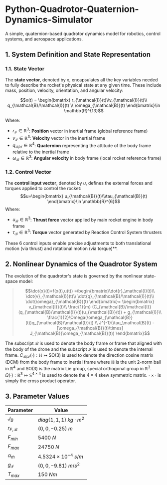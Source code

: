 # Python-Quadrotor-Quaternion-Dynamics-Simulator
A simple, quaternion-based quadrotor dynamics model for robotics, control systems, and aerospace applications.
## 1. System Definition and State Representation
### 1.1. State Vector
The **state vector**, denoted by $x$, encapsulates all the key variables needed to fully describe the rocket's physical state at any given time. These include mass, position, velocity, orientation, and angular velocity:

$$x(t) = \begin{bmatrix} r_{\mathcal{I}}(t)\\v_{\mathcal{I}}(t)\\ q_{\mathcal{B}/\mathcal{I}}(t) \\ \omega_{\mathcal{B}}(t) \end{bmatrix}\in \mathbb{R}^{13}$$

Where:
- $r_{\mathcal{I}}\in \mathbb{R}^3$: **Position** vector in inertial frame (global reference frame)
- $v_{\mathcal{I}}\in \mathbb{R}^3$: **Velocity** vector in the inertial frame
- $q_{\mathcal{B}/\mathcal{I}} \in \mathbb{R}^4$: **Quaternion** representing the attitude of the body frame relative to the inertial frame
- $\omega_{\mathcal{B}}\in \mathbb{R}^3$: **Angular velocity** in body frame (local rocket reference frame)

### 1.2. Control Vector
The **control input vector**, denoted by $u$, defines the external forces and torques applied to control the rocket:
$$u=\begin{bmatrix} u_{\mathcal{B}}(t)\\\tau_{\mathcal{B}}(t) \end{bmatrix}\in \mathbb{R}^{6}$$
Where:
- $u_{\mathcal{B}} \in \mathbb{R}^3$: **Thrust force** vector applied by main rocket engine in body frame
- $\tau_{\mathcal{B}} \in \mathbb{R}^3$: **Torque** vector generated by Reaction Control System thrusters

These 6 control inputs enable precise adjustments to both translational motion (via thrust) and rotational motion (via torque)**.

## 2. Nonlinear Dynamics of the Quadrotor System

The evolution of the quadrotor's state is governed by the nonlinear state-space model:

> 
> $$\dot{x}(t)=f(x(t),u(t)) =\begin{bmatrix}\dot{r}_\mathcal{I}(t)\\ \dot{v}_{\mathcal{I}}(t)\\ \dot{q}_{\mathcal{B}/\mathcal{I}}(t)\\ \dot{\omega}_{\mathcal{B}}(t) \end{bmatrix}= \begin{bmatrix} v_{\mathcal{I}}(t)\\ \frac{1}{m} (C_{\mathcal{B}/\mathcal{I}}(q_{\mathcal{B}/\mathcal{I}}(t))u_{\mathcal{B}}(t)) + g_{\mathcal{I}}\\ \frac{1}{2}\Omega(\omega_{\mathcal{B}}(t))q_{\mathcal{B}/\mathcal{I}}(t) \\ J^{-1}(\tau_\mathcal{B}(t) -[\omega_{\mathcal{B}}(t)\times] J_{\mathcal{B}}\omega_{\mathcal{B}}(t)) \end{bmatrix}$$

The subscript $\mathcal{B}$ is used to denote the body frame or frame that aligned with the body of the drone and the subscript $\mathcal{I}$ is used to denote the internal frame. $C_{\mathcal{B}/\mathcal{I}}(\cdot) : \mathbb{H} \mapsto \mathrm{SO}(3)$ is used to denote the direction cosine matrix (DCM) from the body frame to inertial frame where $\mathbb{H}$ is the unit 2-norm ball in $\mathbb{R}^4$ and $\mathrm{SO}(3)$ is the matrix Lie group, special orthogonal group in $\mathbb{R}^3$. $\Omega(\cdot): \mathbb{R}^3 \mapsto \mathbb{S}^{4\times 4}$ is used to denote the $4\times 4$ skew symmetric matrix. $\cdot \times \cdot$ is simply the cross product operator.

## 3. Parameter Values

| Parameter           | Value                            |
| ------------------- | -------------------------------- |
| $J_B$               | $diag\{1, 1, 1\}\: kg\cdotp m^2$ |
| $r_{F,\mathcal{B}}$ | $(0,0,-0.25)\: m$                |
| $F_{min}$           | $5400\: N$                       |
| $F_{max}$           | $24750\: N$                      |
| $\alpha_{\dot{m}}$  | $4.5324 \times 10^{-4}\: s/m$    |
| $g_{\mathcal{I}}$   | $(0,0,-9.81)\: m/s^2$            |
| $T_{max}$           | $150\: Nm$                       |

